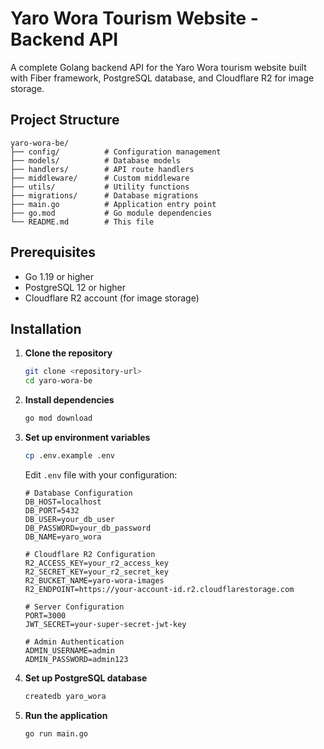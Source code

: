 # Yaro Wora Tourism Website - Backend API

A complete Golang backend API for the Yaro Wora tourism website built with Fiber framework, PostgreSQL database, and Cloudflare R2 for image storage.

## Project Structure

```
yaro-wora-be/
├── config/          # Configuration management
├── models/          # Database models
├── handlers/        # API route handlers
├── middleware/      # Custom middleware
├── utils/           # Utility functions
├── migrations/      # Database migrations
├── main.go          # Application entry point
├── go.mod           # Go module dependencies
└── README.md        # This file
```

## Prerequisites

- Go 1.19 or higher
- PostgreSQL 12 or higher
- Cloudflare R2 account (for image storage)

## Installation

1. **Clone the repository**

   ```bash
   git clone <repository-url>
   cd yaro-wora-be
   ```

2. **Install dependencies**

   ```bash
   go mod download
   ```

3. **Set up environment variables**

   ```bash
   cp .env.example .env
   ```

   Edit `.env` file with your configuration:

   ```env
   # Database Configuration
   DB_HOST=localhost
   DB_PORT=5432
   DB_USER=your_db_user
   DB_PASSWORD=your_db_password
   DB_NAME=yaro_wora

   # Cloudflare R2 Configuration
   R2_ACCESS_KEY=your_r2_access_key
   R2_SECRET_KEY=your_r2_secret_key
   R2_BUCKET_NAME=yaro-wora-images
   R2_ENDPOINT=https://your-account-id.r2.cloudflarestorage.com

   # Server Configuration
   PORT=3000
   JWT_SECRET=your-super-secret-jwt-key

   # Admin Authentication
   ADMIN_USERNAME=admin
   ADMIN_PASSWORD=admin123
   ```

4. **Set up PostgreSQL database**

   ```bash
   createdb yaro_wora
   ```

5. **Run the application**
   ```bash
   go run main.go
   ```
